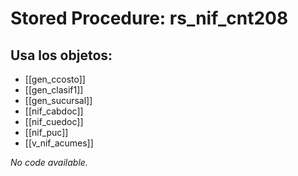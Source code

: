 # Stored Procedure: rs_nif_cnt208

## Usa los objetos:
- [[gen_ccosto]]
- [[gen_clasif1]]
- [[gen_sucursal]]
- [[nif_cabdoc]]
- [[nif_cuedoc]]
- [[nif_puc]]
- [[v_nif_acumes]]

*No code available.*
